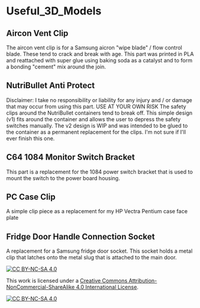 # Useful_3D_Models

## Aircon Vent Clip

The aircon vent clip is for a Samsung aicron "wipe blade" / flow control blade.
These tend to crack and break with age.
This part was printed in PLA and reattached with super glue using baking soda as a catalyst and to form a bonding "cement" mix around the join.

## NutriBullet Anti Protect

Disclaimer: I take no responsibility or liability for any injury and / or damage that may occur from using this part. USE AT YOUR OWN RISK
The safety clips around the NutriBullet containers tend to break off.
This simple design (v1) fits around the container and allows the user to depress the safety switches manually.
The v2 design is WIP and was intended to be glued to the container as a permanent replacement for the clips. I'm not sure if I'll ever finish this one.

## C64 1084 Monitor Switch Bracket

This part is a replacement for the 1084 power switch bracket that is used to mount the switch to the power board housing.

## PC Case Clip

A simple clip piece as a replacement for my HP Vectra Pentium case face plate

## Fridge Door Handle Connection Socket

A replacement for a Samsung fridge door socket. This socket holds a metal clip that latches onto the metal slug that is attached to the main door.


[![CC BY-NC-SA 4.0][cc-by-nc-sa-shield]][cc-by-nc-sa]

This work is licensed under a
[Creative Commons Attribution-NonCommercial-ShareAlike 4.0 International License][cc-by-nc-sa].

[![CC BY-NC-SA 4.0][cc-by-nc-sa-image]][cc-by-nc-sa]

[cc-by-nc-sa]: http://creativecommons.org/licenses/by-nc-sa/4.0/
[cc-by-nc-sa-image]: https://licensebuttons.net/l/by-nc-sa/4.0/88x31.png
[cc-by-nc-sa-shield]: https://img.shields.io/badge/License-CC%20BY--NC--SA%204.0-lightgrey.svg
